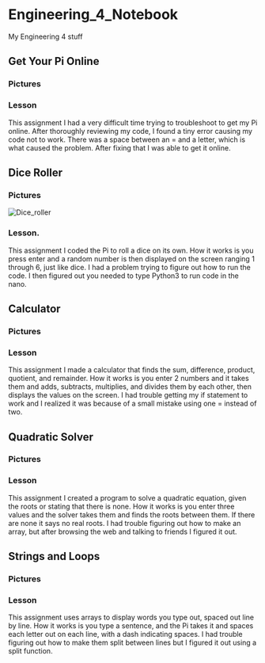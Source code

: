 # Engineering_4_Notebook
My Engineering 4 stuff

## Get Your Pi Online
### Pictures

### Lesson
This assignment I had a very difficult time trying to troubleshoot to get my Pi online. After thoroughly reviewing my code, I found a tiny error causing my code not to work. There was a space between an = and a letter, which is what caused the problem. After fixing that I was able to get it online. 

## Dice Roller
### Pictures
![Dice_roller](Dice_roller.png)
### Lesson.
This assignment I coded the Pi to roll a dice on its own. How it works is you press enter and a random number is then displayed on the screen ranging 1 through 6, just like dice. I had a problem trying to figure out how to run the code. I then figured out you needed to type Python3 to run code in the nano.  

## Calculator
### Pictures
### Lesson
This assignment I made a calculator that finds the sum, difference, product, quotient, and remainder. How it works is you enter 2 numbers and it takes them and adds, subtracts, multiplies, and divides them by each other, then displays the values on the screen. I had trouble getting my if statement to work and I realized it was because of a small mistake using one = instead of two. 

## Quadratic Solver
### Pictures
### Lesson
This assignment I created a program to solve a quadratic equation, given the roots or stating that there is none. How it works is you enter three values and the solver takes them and finds the roots between them. If there are none it says no real roots. I had trouble figuring out how to make an array, but after browsing the web and talking to friends I figured it out. 

## Strings and Loops
### Pictures
### Lesson
This assignment uses arrays to display words you type out, spaced out line by line. How it works is you type a sentence, and the Pi takes it and spaces each letter out on each line, with a dash indicating spaces. I had trouble figuring out how to make them split between lines but I figured it out using a split function. 
